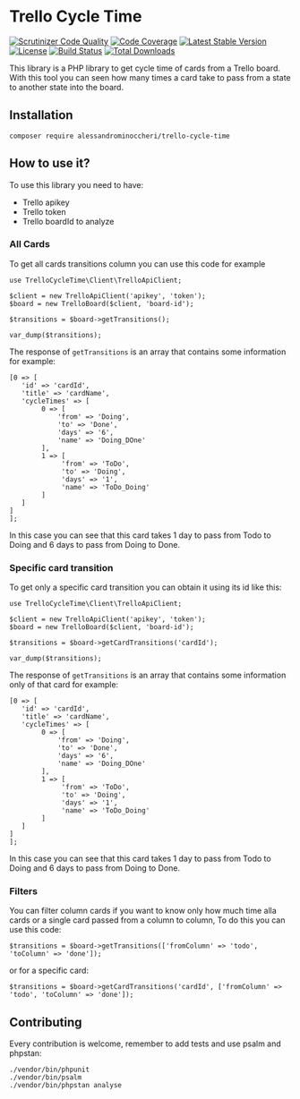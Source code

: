 # Trello Cycle Time

[![Scrutinizer Code Quality](https://scrutinizer-ci.com/g/AlessandroMinoccheri/trello-cycle-time/badges/quality-score.png?b=master)](https://scrutinizer-ci.com/g/AlessandroMinoccheri/trello-cycle-time/?branch=master)
[![Code Coverage](https://scrutinizer-ci.com/g/AlessandroMinoccheri/trello-cycle-time/badges/coverage.png?b=master)](https://scrutinizer-ci.com/g/AlessandroMinoccheri/trello-cycle-time/?branch=master)
[![Latest Stable Version](https://poser.pugx.org/alessandrominoccheri/trello-cycle-time/v/stable.svg)](https://packagist.org/packages/alessandrominoccheri/trello-cycle-time)
[![License](https://poser.pugx.org/alessandrominoccheri/trello-cycle-time/license.svg)](https://packagist.org/packages/alessandrominoccheri/trello-cycle-time)
[![Build Status](https://api.travis-ci.org/AlessandroMinoccheri/trello-cycle-time.png)](https://travis-ci.org/AlessandroMinoccheri/trello-cycle-time)
[![Total Downloads](https://poser.pugx.org/alessandrominoccheri/trello-cycle-time/d/total.png)](https://packagist.org/packages/alessandrominoccheri/trello-cycle-time)

This library is a PHP library to get cycle time of cards from a Trello board.
With this tool you can seen how many times a card take to pass from a state to another state into the board.

## Installation

```
composer require alessandrominoccheri/trello-cycle-time
``` 

## How to use it?

To use this library you need to have: 
* Trello apikey
* Trello token
* Trello boardId to analyze

### All Cards

To get all cards transitions column you can use this code for example


```
use TrelloCycleTime\Client\TrelloApiClient;

$client = new TrelloApiClient('apikey', 'token');
$board = new TrelloBoard($client, 'board-id');

$transitions = $board->getTransitions();

var_dump($transitions);

```

The response of ```getTransitions``` is an array that contains some information for example:

```
[0 => [
   'id' => 'cardId',
   'title' => 'cardName',
   'cycleTimes' => [
        0 => [
            'from' => 'Doing',
            'to' => 'Done',
            'days' => '6',
            'name' => 'Doing_DOne'
        ],
        1 => [
             'from' => 'ToDo',
             'to' => 'Doing',
             'days' => '1',
             'name' => 'ToDo_Doing'
        ]
   ]
]
];
```

In this case you can see that this card takes 1 day to pass from Todo to Doing and 6 days to pass from Doing to Done.

### Specific card transition

To get only a specific card transition you can obtain it using its id like this:


```
use TrelloCycleTime\Client\TrelloApiClient;

$client = new TrelloApiClient('apikey', 'token');
$board = new TrelloBoard($client, 'board-id');

$transitions = $board->getCardTransitions('cardId');

var_dump($transitions);

```

The response of ```getTransitions``` is an array that contains some information only of that card for example:

```
[0 => [
   'id' => 'cardId',
   'title' => 'cardName',
   'cycleTimes' => [
        0 => [
            'from' => 'Doing',
            'to' => 'Done',
            'days' => '6',
            'name' => 'Doing_DOne'
        ],
        1 => [
             'from' => 'ToDo',
             'to' => 'Doing',
             'days' => '1',
             'name' => 'ToDo_Doing'
        ]
   ]
]
];
```

In this case you can see that this card takes 1 day to pass from Todo to Doing and 6 days to pass from Doing to Done.


### Filters

You can filter column cards if you want to know only how much time alla cards or a single card passed from a column to column,
To do this you can use this code:

```
$transitions = $board->getTransitions(['fromColumn' => 'todo', 'toColumn' => 'done']);
```

or for a specific card:

```
$transitions = $board->getCardTransitions('cardId', ['fromColumn' => 'todo', 'toColumn' => 'done']);
```

## Contributing

Every contribution is welcome, remember to add tests and use psalm and phpstan:

```
./vendor/bin/phpunit
./vendor/bin/psalm
./vendor/bin/phpstan analyse
```
